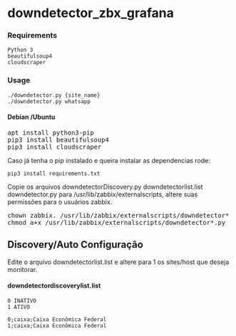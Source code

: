 # downdetector_zbx_grafana

### Requirements
```
Python 3
beautifulsoup4
cloudscraper
```

### Usage
```
./downdetector.py {site_name}
./downdetector.py whatsapp

```

#### Debian /Ubuntu ####
<pre>apt install python3-pip
pip3 install beautifulsoup4
pip3 install cloudscraper</pre>

Caso já tenha o pip instalado e queira instalar as dependencias rode:
```
pip3 install requirements.txt
```

Copie os arquivos downdetectorDiscovery.py downdetectorlist.list downdetector.py para /usr/lib/zabbix/externalscripts, altere suas permissões para o usuários zabbix. 
<pre>chown zabbix. /usr/lib/zabbix/externalscripts/downdetector*
chmod a+x /usr/lib/zabbix/externalscripts/downdetector*.py</pre>


## Discovery/Auto Configuração

Edite o arquivo downdetectorlist.list e altere para 1 os sites/host que deseja monitorar.

#### downdetectordiscoverylist.list
```
0 INATIVO
1 ATIVO

0;caixa;Caixa Econômica Federal
1;caixa;Caixa Econômica Federal
```
